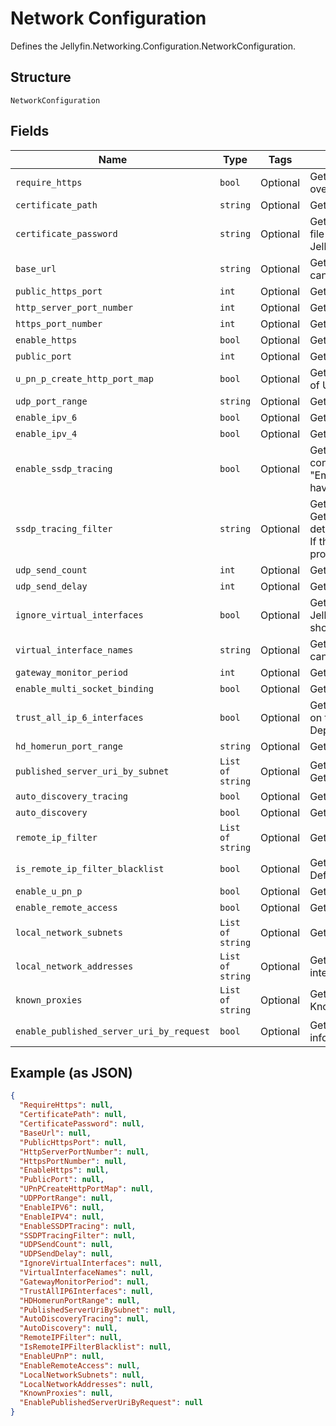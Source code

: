 
# Network Configuration

Defines the Jellyfin.Networking.Configuration.NetworkConfiguration.

## Structure

`NetworkConfiguration`

## Fields

| Name | Type | Tags | Description |
|  --- | --- | --- | --- |
| `require_https` | `bool` | Optional | Gets or sets a value indicating whether the server should force connections over HTTPS. |
| `certificate_path` | `string` | Optional | Gets or sets the filesystem path of an X.509 certificate to use for SSL. |
| `certificate_password` | `string` | Optional | Gets or sets the password required to access the X.509 certificate data in the file specified by Jellyfin.Networking.Configuration.NetworkConfiguration.CertificatePath. |
| `base_url` | `string` | Optional | Gets or sets a value used to specify the URL prefix that your Jellyfin instance can be accessed at. |
| `public_https_port` | `int` | Optional | Gets or sets the public HTTPS port. |
| `http_server_port_number` | `int` | Optional | Gets or sets the HTTP server port number. |
| `https_port_number` | `int` | Optional | Gets or sets the HTTPS server port number. |
| `enable_https` | `bool` | Optional | Gets or sets a value indicating whether to use HTTPS. |
| `public_port` | `int` | Optional | Gets or sets the public mapped port. |
| `u_pn_p_create_http_port_map` | `bool` | Optional | Gets or sets a value indicating whether the http port should be mapped as part of UPnP automatic port forwarding. |
| `udp_port_range` | `string` | Optional | Gets or sets the UDPPortRange. |
| `enable_ipv_6` | `bool` | Optional | Gets or sets a value indicating whether gets or sets IPV6 capability. |
| `enable_ipv_4` | `bool` | Optional | Gets or sets a value indicating whether gets or sets IPV4 capability. |
| `enable_ssdp_tracing` | `bool` | Optional | Gets or sets a value indicating whether detailed SSDP logs are sent to the console/log.<br>"Emby.Dlna": "Debug" must be set in logging.default.json for this property to have any effect. |
| `ssdp_tracing_filter` | `string` | Optional | Gets or sets the SSDPTracingFilter<br>Gets or sets a value indicating whether an IP address is to be used to filter the detailed ssdp logs that are being sent to the console/log.<br>If the setting "Emby.Dlna": "Debug" msut be set in logging.default.json for this property to work. |
| `udp_send_count` | `int` | Optional | Gets or sets the number of times SSDP UDP messages are sent. |
| `udp_send_delay` | `int` | Optional | Gets or sets the delay between each groups of SSDP messages (in ms). |
| `ignore_virtual_interfaces` | `bool` | Optional | Gets or sets a value indicating whether address names that match Jellyfin.Networking.Configuration.NetworkConfiguration.VirtualInterfaceNames should be Ignore for the purposes of binding. |
| `virtual_interface_names` | `string` | Optional | Gets or sets a value indicating the interfaces that should be ignored. The list can be comma separated. <seealso cref="P:Jellyfin.Networking.Configuration.NetworkConfiguration.IgnoreVirtualInterfaces" />. |
| `gateway_monitor_period` | `int` | Optional | Gets or sets the time (in seconds) between the pings of SSDP gateway monitor. |
| `enable_multi_socket_binding` | `bool` | Optional | Gets a value indicating whether multi-socket binding is available. |
| `trust_all_ip_6_interfaces` | `bool` | Optional | Gets or sets a value indicating whether all IPv6 interfaces should be treated as on the internal network.<br>Depending on the address range implemented ULA ranges might not be used. |
| `hd_homerun_port_range` | `string` | Optional | Gets or sets the ports that HDHomerun uses. |
| `published_server_uri_by_subnet` | `List of string` | Optional | Gets or sets the PublishedServerUriBySubnet<br>Gets or sets PublishedServerUri to advertise for specific subnets. |
| `auto_discovery_tracing` | `bool` | Optional | Gets or sets a value indicating whether Autodiscovery tracing is enabled. |
| `auto_discovery` | `bool` | Optional | Gets or sets a value indicating whether Autodiscovery is enabled. |
| `remote_ip_filter` | `List of string` | Optional | Gets or sets the filter for remote IP connectivity. Used in conjuntion with <seealso cref="P:Jellyfin.Networking.Configuration.NetworkConfiguration.IsRemoteIPFilterBlacklist" />. |
| `is_remote_ip_filter_blacklist` | `bool` | Optional | Gets or sets a value indicating whether <seealso cref="P:Jellyfin.Networking.Configuration.NetworkConfiguration.RemoteIPFilter" /> contains a blacklist or a whitelist. Default is a whitelist. |
| `enable_u_pn_p` | `bool` | Optional | Gets or sets a value indicating whether to enable automatic port forwarding. |
| `enable_remote_access` | `bool` | Optional | Gets or sets a value indicating whether access outside of the LAN is permitted. |
| `local_network_subnets` | `List of string` | Optional | Gets or sets the subnets that are deemed to make up the LAN. |
| `local_network_addresses` | `List of string` | Optional | Gets or sets the interface addresses which Jellyfin will bind to. If empty, all interfaces will be used. |
| `known_proxies` | `List of string` | Optional | Gets or sets the known proxies. If the proxy is a network, it's added to the KnownNetworks. |
| `enable_published_server_uri_by_request` | `bool` | Optional | Gets or sets a value indicating whether the published server uri is based on information in HTTP requests. |

## Example (as JSON)

```json
{
  "RequireHttps": null,
  "CertificatePath": null,
  "CertificatePassword": null,
  "BaseUrl": null,
  "PublicHttpsPort": null,
  "HttpServerPortNumber": null,
  "HttpsPortNumber": null,
  "EnableHttps": null,
  "PublicPort": null,
  "UPnPCreateHttpPortMap": null,
  "UDPPortRange": null,
  "EnableIPV6": null,
  "EnableIPV4": null,
  "EnableSSDPTracing": null,
  "SSDPTracingFilter": null,
  "UDPSendCount": null,
  "UDPSendDelay": null,
  "IgnoreVirtualInterfaces": null,
  "VirtualInterfaceNames": null,
  "GatewayMonitorPeriod": null,
  "TrustAllIP6Interfaces": null,
  "HDHomerunPortRange": null,
  "PublishedServerUriBySubnet": null,
  "AutoDiscoveryTracing": null,
  "AutoDiscovery": null,
  "RemoteIPFilter": null,
  "IsRemoteIPFilterBlacklist": null,
  "EnableUPnP": null,
  "EnableRemoteAccess": null,
  "LocalNetworkSubnets": null,
  "LocalNetworkAddresses": null,
  "KnownProxies": null,
  "EnablePublishedServerUriByRequest": null
}
```

